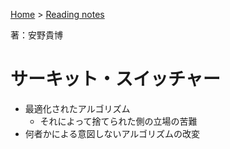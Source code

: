 <style>section h1 { color: #069; }</style>

[Home](/) > [Reading notes](/reading_notes/)

著：安野貴博

サーキット・スイッチャー
===

* 最適化されたアルゴリズム
    * それによって捨てられた側の立場の苦難
* 何者かによる意図しないアルゴリズムの改変
